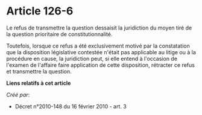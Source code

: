 # Article 126-6

Le refus de transmettre la question dessaisit la juridiction du moyen tiré de la question prioritaire de constitutionnalité. 

Toutefois, lorsque ce refus a été exclusivement motivé par la constatation que la disposition législative contestée n'était
pas applicable au litige ou à la procédure en cause, la juridiction peut, si elle entend à l'occasion de l'examen de
l'affaire faire application de cette disposition, rétracter ce refus et transmettre la question.

**Liens relatifs à cet article**

_Créé par_:

  - Décret n°2010-148 du 16 février 2010 - art. 3
